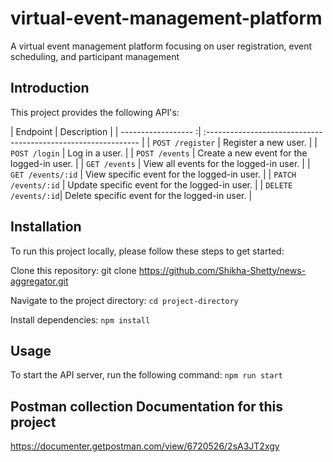 # virtual-event-management-platform
A virtual event management platform focusing on user registration, event scheduling, and participant management

## Introduction

This project provides the following API's:

|           Endpoint  | Description                                                    |
| ------------------ :| :------------------------------------------------------------- |
|   `POST /register`  | Register a new user.                                           |
|      `POST /login`  | Log in a user.                                                 |
|     `POST /events`  | Create a new event for the logged-in user.                     |
|      `GET /events`  | View all events for the logged-in user.                        |
| `GET /events/:id`   | View specific event for the logged-in user.                    |
| `PATCH /events/:id` | Update specific event for the logged-in user.                  |
| `DELETE /events/:id`| Delete specific event for the logged-in user.                  |


## Installation

To run this project locally, please follow these steps to get started:

Clone this repository: git clone https://github.com/Shikha-Shetty/news-aggregator.git

Navigate to the project directory: `cd project-directory`

Install dependencies: `npm install`

## Usage
To start the API server, run the following command: `npm run start`

## Postman collection Documentation for this project
https://documenter.getpostman.com/view/6720526/2sA3JT2xgy

